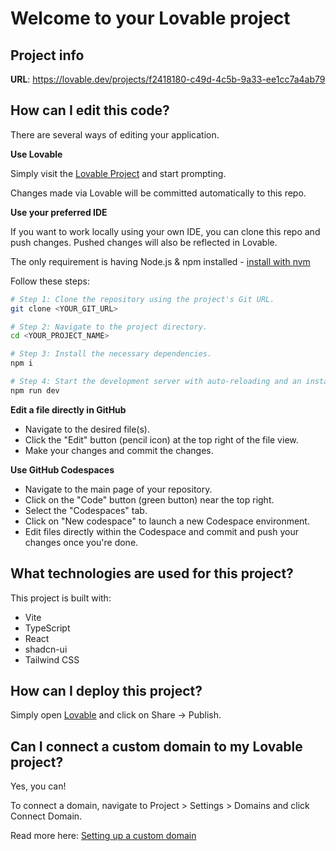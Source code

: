 # Welcome to your Lovable project

## Project info

**URL**: https://lovable.dev/projects/f2418180-c49d-4c5b-9a33-ee1cc7a4ab79

## How can I edit this code?

There are several ways of editing your application.

**Use Lovable**

Simply visit the
[Lovable Project](https://lovable.dev/projects/f2418180-c49d-4c5b-9a33-ee1cc7a4ab79)
and start prompting.

Changes made via Lovable will be committed automatically to this repo.

**Use your preferred IDE**

If you want to work locally using your own IDE, you can clone this repo and push
changes. Pushed changes will also be reflected in Lovable.

The only requirement is having Node.js & npm installed -
[install with nvm](https://github.com/nvm-sh/nvm#installing-and-updating)

Follow these steps:

```sh
# Step 1: Clone the repository using the project's Git URL.
git clone <YOUR_GIT_URL>

# Step 2: Navigate to the project directory.
cd <YOUR_PROJECT_NAME>

# Step 3: Install the necessary dependencies.
npm i

# Step 4: Start the development server with auto-reloading and an instant preview.
npm run dev
```

**Edit a file directly in GitHub**

- Navigate to the desired file(s).
- Click the "Edit" button (pencil icon) at the top right of the file view.
- Make your changes and commit the changes.

**Use GitHub Codespaces**

- Navigate to the main page of your repository.
- Click on the "Code" button (green button) near the top right.
- Select the "Codespaces" tab.
- Click on "New codespace" to launch a new Codespace environment.
- Edit files directly within the Codespace and commit and push your changes once
  you're done.

## What technologies are used for this project?

This project is built with:

- Vite
- TypeScript
- React
- shadcn-ui
- Tailwind CSS

## How can I deploy this project?

Simply open
[Lovable](https://lovable.dev/projects/f2418180-c49d-4c5b-9a33-ee1cc7a4ab79) and
click on Share -> Publish.

## Can I connect a custom domain to my Lovable project?

Yes, you can!

To connect a domain, navigate to Project > Settings > Domains and click Connect
Domain.

Read more here:
[Setting up a custom domain](https://docs.lovable.dev/tips-tricks/custom-domain#step-by-step-guide)
